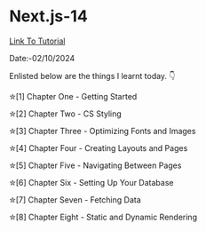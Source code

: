 # Next.js-14

<a href = "https://www.youtube.com/watch?v=eZJJ189JTks"> Link To Tutorial </a>
<br>

Date:-02/10/2024 
<br>

Enlisted below are the things I learnt today. 👇
<br>


✮[1] Chapter One - Getting Started 
<br>

✮[2] Chapter Two - CS Styling 
<br>

✮[3] Chapter Three - Optimizing Fonts and Images
<br>

✮[4] Chapter Four - Creating Layouts and Pages
<br>

✮[5] Chapter Five - Navigating Between Pages
<br>

✮[6] Chapter Six - Setting Up Your Database
<br>

✮[7] Chapter Seven - Fetching Data
<br>

✮[8] Chapter Eight - Static and Dynamic Rendering
<br>

